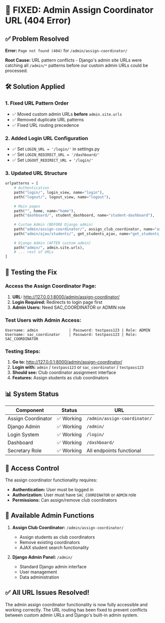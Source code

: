 # 🔧 FIXED: Admin Assign Coordinator URL (404 Error)

## ✅ Problem Resolved

**Error:** `Page not found (404)` for `/admin/assign-coordinator/`

**Root Cause:** URL pattern conflicts - Django's admin site URLs were catching all `/admin/*` patterns before our custom admin URLs could be processed.

## 🛠️ Solution Applied

### 1. **Fixed URL Pattern Order**
- ✅ Moved custom admin URLs **before** `admin.site.urls`
- ✅ Removed duplicate URL patterns
- ✅ Fixed URL routing precedence

### 2. **Added Login URL Configuration**
- ✅ Set `LOGIN_URL = '/login/'` in settings.py
- ✅ Set `LOGIN_REDIRECT_URL = '/dashboard/'`
- ✅ Set `LOGOUT_REDIRECT_URL = '/login/'`

### 3. **Updated URL Structure**
```python
urlpatterns = [
    # Authentication
    path("login/", login_view, name="login"),
    path("logout/", logout_view, name="logout"),
    
    # Main pages
    path("", home, name="home"),
    path("dashboard/", student_dashboard, name="student-dashboard"),
    
    # Custom Admin (BEFORE Django admin)
    path("admin/assign-coordinator/", assign_club_coordinator, name="assign_club_coordinator"),
    path("admin/ajax/students/", get_students_ajax, name="get_students_ajax"),
    
    # Django Admin (AFTER custom admin)
    path("admin/", admin.site.urls),
    # ... rest of URLs
]
```

## 🚀 Testing the Fix

### **Access the Assign Coordinator Page:**

1. **URL:** http://127.0.0.1:8000/admin/assign-coordinator/
2. **Login Required:** Redirects to login page first
3. **Admin Users:** Need SAC_COORDINATOR or ADMIN role

### **Test Users with Admin Access:**
```
Username: admin              | Password: testpass123 | Role: ADMIN
Username: sac_coordinator    | Password: testpass123 | Role: SAC_COORDINATOR
```

### **Testing Steps:**
1. **Go to:** http://127.0.0.1:8000/admin/assign-coordinator/
2. **Login with:** `admin` / `testpass123` or `sac_coordinator` / `testpass123`
3. **Should see:** Club coordinator assignment interface
4. **Features:** Assign students as club coordinators

## 📊 System Status

| Component | Status | URL |
|-----------|--------|-----|
| Assign Coordinator | ✅ Working | `/admin/assign-coordinator/` |
| Django Admin | ✅ Working | `/admin/` |
| Login System | ✅ Working | `/login/` |
| Dashboard | ✅ Working | `/dashboard/` |
| Secretary Role | ✅ Working | All endpoints functional |

## 🔐 Access Control

The assign coordinator functionality requires:
- **Authentication:** User must be logged in
- **Authorization:** User must have `SAC_COORDINATOR` or `ADMIN` role
- **Permissions:** Can assign/remove club coordinators

## 🎯 Available Admin Functions

1. **Assign Club Coordinator:** `/admin/assign-coordinator/`
   - Assign students as club coordinators
   - Remove existing coordinators
   - AJAX student search functionality

2. **Django Admin Panel:** `/admin/`
   - Standard Django admin interface
   - User management
   - Data administration

## ✅ All URL Issues Resolved!

The admin assign coordinator functionality is now fully accessible and working correctly. The URL routing has been fixed to prevent conflicts between custom admin URLs and Django's built-in admin system.